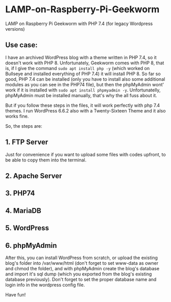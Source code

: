 # LAMP-on-Raspberry-Pi-Geekworm
LAMP on Raspberry Pi Geekworm with PHP 7.4 (for legacy Wordpress versions)

## Use case:

I have an archived WordPress blog with a theme written in PHP 7.4, so it doesn't work with PHP 8. Unfortunately, Geekworm comes with PHP 8, that is, if I give the command `sudo apt install php -y` (which worked on Bullseye and installed everything of PHP 7.4) it will install PHP 8. So far so good, PHP 7.4 can be installed (only you have to install also some additional modules as you can see in the PHP74 file), but then the phpMyAdmin wont' work if it is installed with `sudo apt install phpmyadmin -y`. Unfortunatelly, phpMyAdmin must be installed manually, that's why the all fuss about it.

But if you follow these steps in the files, it will work perfectly with php 7.4 themes. I run WordPress 6.6.2 also with a Twenty-Sixteen Theme and it also works fine.

So, the steps are:

## 1. FTP Server

Just for convenience if you want to upload some files with codes upfront, to be able to copy them into the terminal.

## 2. Apache Server

## 3. PHP74

## 4. MariaDB

## 5. WordPress

## 6. phpMyAdmin

After this, you can install WordPress from scratch, or upload the existing blog's folder into /var/www/html (don't forget to set www-data as owner and chmod the folder), and with phpMyAdmin create the blog's database and import it's sql dump (which you exported from the blog's existing database previously). Don't forget to set the proper database name and login info in the wordpress config file.

Have fun!
